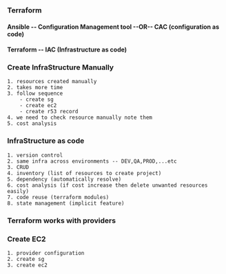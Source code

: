 ### Terraform

#### Ansible -- Configuration Management tool --OR-- CAC (configuration as code)

#### Terraform -- IAC (Infrastructure as code)

### Create InfraStructure Manually
```
1. resources created manually
2. takes more time
3. follow sequence
    - create sg
    - create ec2
    - create r53 record
4. we need to check resource manually note them
5. cost analysis
```

### InfraStructure as code
```
1. version control
2. same infra across environments -- DEV,QA,PROD,...etc
3. CRUD
4. inventory (list of resources to create project)
5. dependency (automatically resolve)
6. cost analysis (if cost increase then delete unwanted resources easily)
7. code reuse (terraform modules)
8. state management (implicit feature)
```

### Terraform works with providers

### Create EC2
```
1. provider configuration
2. create sg
3. create ec2
```